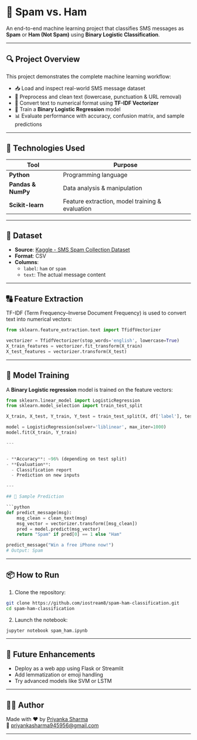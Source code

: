 
# 📧 Spam vs. Ham 

An end-to-end machine learning project that classifies SMS messages as **Spam** or **Ham (Not Spam)** using **Binary Logistic Classification**.

---

## 🔍 Project Overview

This project demonstrates the complete machine learning workflow:
- 📥 Load and inspect real-world SMS message dataset
- 🧹 Preprocess and clean text (lowercase, punctuation & URL removal)
- 🔢 Convert text to numerical format using **TF-IDF Vectorizer**
- 🤖 Train a **Binary Logistic Regression** model
- 📊 Evaluate performance with accuracy, confusion matrix, and sample predictions

---

## 🧠 Technologies Used

| Tool | Purpose |
|------|---------|
| **Python** | Programming language |
| **Pandas & NumPy** | Data analysis & manipulation |
| **Scikit-learn** | Feature extraction, model training & evaluation |

---

## 📁 Dataset

- **Source**: [Kaggle - SMS Spam Collection Dataset](https://www.kaggle.com/datasets/uciml/sms-spam-collection-dataset)
- **Format**: CSV
- **Columns**:
  - `label`: `ham` or `spam`
  - `text`: The actual message content

---


## 🔠 Feature Extraction

TF-IDF (Term Frequency–Inverse Document Frequency) is used to convert text into numerical vectors:

```python
from sklearn.feature_extraction.text import TfidfVectorizer

vectorizer = TfidfVectorizer(stop_words='english', lowercase=True)
X_train_features = vectorizer.fit_transform(X_train)
X_test_features = vectorizer.transform(X_test)
```

---

## 🤖 Model Training

A **Binary Logistic regression** model is trained on the feature vectors:

```python
from sklearn.linear_model import LogisticRegression
from sklearn.model_selection import train_test_split

X_train, X_test, Y_train, Y_test = train_test_split(X, df['label'], test_size=0.2, random_state=42)

model = LogisticRegression(solver='liblinear', max_iter=1000)
model.fit(X_train, Y_train)

---


- **Accuracy**: ~96% (depending on test split)
- **Evaluation**:
  - Classification report
  - Prediction on new inputs

---

## 🧪 Sample Prediction

```python
def predict_message(msg):
    msg_clean = clean_text(msg)
    msg_vector = vectorizer.transform([msg_clean])
    pred = model.predict(msg_vector)
    return "Spam" if pred[0] == 1 else "Ham"

predict_message("Win a free iPhone now!")
# Output: Spam
```

---

## 📦 How to Run

1. Clone the repository:

```bash
git clone https://github.com/iostream8/spam-ham-classification.git
cd spam-ham-classification
```

2. Launch the notebook:

```bash
jupyter notebook spam_ham.ipynb
```

---

## 🌱 Future Enhancements

- Deploy as a web app using Flask or Streamlit
- Add lemmatization or emoji handling
- Try advanced models like SVM or LSTM

---

## 🙋‍♀️ Author

Made with ❤️ by [Priyanka Sharma](https://www.linkedin.com/in/priyanka-sharma-86b23024b/)  
📧 [priyankasharma945956@gmail.com](mailto:priyankasharma945956@gmail.com)

---
